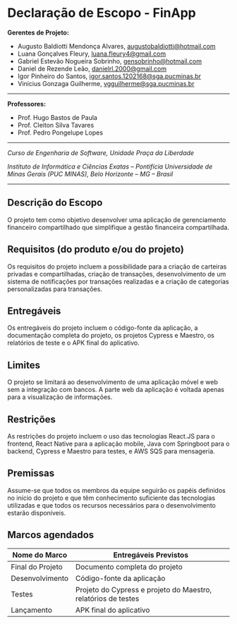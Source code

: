 # Declaração de Escopo - FinApp

**Gerentes de Projeto:**

* Augusto Baldiotti Mendonça Alvares, augustobaldiotti@hotmail.com
* Luana Gonçalves Fleury, luana.fleury4@gmail.com
* Gabriel Estevão Nogueira Sobrinho, gensobrinho@hotmail.com
* Daniel de Rezende Leão, danielrl.2000@gmail.com
* Igor Pinheiro do Santos, igor.santos.1202168@sga.pucminas.br
* Vinícius Gonzaga Guilherme, vgguilherme@sga.pucminas.br

---

**Professores:**

* Prof. Hugo Bastos de Paula
* Prof. Cleiton Silva Tavares
* Prof. Pedro Pongelupe Lopes

---

_Curso de Engenharia de Software, Unidade Praça da Liberdade_

_Instituto de Informática e Ciências Exatas – Pontifícia Universidade de Minas Gerais (PUC MINAS), Belo Horizonte – MG – Brasil_

---

## Descrição do Escopo

O projeto tem como objetivo desenvolver uma aplicação de gerenciamento financeiro compartilhado que simplifique a gestão financeira compartilhada.

## Requisitos (do produto e/ou do projeto)

Os requisitos do projeto incluem a possibilidade para a criação de carteiras privadas e compartilhadas, criação de transações, desenvolvimento de um sistema de notificações por transações realizadas e a criação de categorias personalizadas para transações.

## Entregáveis

Os entregáveis do projeto incluem o código-fonte da aplicação, a documentação completa do projeto, os projetos Cypress e Maestro, os relatórios de teste e o APK final do aplicativo.

## Limites

O projeto se limitará ao desenvolvimento de uma aplicação móvel e web sem a integração com bancos. A parte web da aplicação é voltada apenas para a visualização de informações. 

## Restrições

As restrições do projeto incluem o uso das tecnologias React.JS para o frontend, React Native para a aplicação mobile, Java com Springboot para o backend, Cypress e Maestro para testes, e AWS SQS para mensageria.

## Premissas

Assume-se que todos os membros da equipe seguirão os papéis definidos no início do projeto e que têm conhecimento suficiente das tecnologias utilizadas e que todos os recursos necessários para o desenvolvimento estarão disponíveis.

## Marcos agendados

| Nome do Marco | Entregáveis Previstos |
| --- | --- |
| Final do Projeto | Documento completa do projeto |
| Desenvolvimento | Código-fonte da aplicação |
| Testes | Projeto do Cypress e projeto do Maestro, relatórios de testes |
| Lançamento | APK final do aplicativo |
